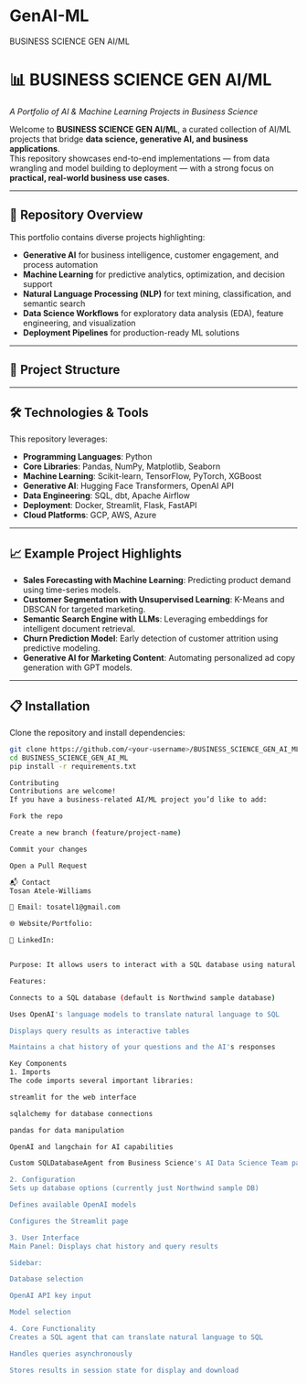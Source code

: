 # GenAI-ML
BUSINESS SCIENCE GEN AI/ML

# 📊 BUSINESS SCIENCE GEN AI/ML
*A Portfolio of AI & Machine Learning Projects in Business Science*

Welcome to **BUSINESS SCIENCE GEN AI/ML**, a curated collection of AI/ML projects that bridge **data science, generative AI, and business applications**.  
This repository showcases end-to-end implementations — from data wrangling and model building to deployment — with a strong focus on **practical, real-world business use cases**.

---

## 🚀 Repository Overview
This portfolio contains diverse projects highlighting:
- **Generative AI** for business intelligence, customer engagement, and process automation
- **Machine Learning** for predictive analytics, optimization, and decision support
- **Natural Language Processing (NLP)** for text mining, classification, and semantic search
- **Data Science Workflows** for exploratory data analysis (EDA), feature engineering, and visualization
- **Deployment Pipelines** for production-ready ML solutions

---

## 📂 Project Structure


---

## 🛠️ Technologies & Tools
This repository leverages:
- **Programming Languages**: Python
- **Core Libraries**: Pandas, NumPy, Matplotlib, Seaborn
- **Machine Learning**: Scikit-learn, TensorFlow, PyTorch, XGBoost
- **Generative AI**: Hugging Face Transformers, OpenAI API
- **Data Engineering**: SQL, dbt, Apache Airflow
- **Deployment**: Docker, Streamlit, Flask, FastAPI
- **Cloud Platforms**: GCP, AWS, Azure

---

## 📈 Example Project Highlights
- **Sales Forecasting with Machine Learning**: Predicting product demand using time-series models.
- **Customer Segmentation with Unsupervised Learning**: K-Means and DBSCAN for targeted marketing.
- **Semantic Search Engine with LLMs**: Leveraging embeddings for intelligent document retrieval.
- **Churn Prediction Model**: Early detection of customer attrition using predictive modeling.
- **Generative AI for Marketing Content**: Automating personalized ad copy generation with GPT models.

---

## 📋 Installation
Clone the repository and install dependencies:
```bash
git clone https://github.com/<your-username>/BUSINESS_SCIENCE_GEN_AI_ML.git
cd BUSINESS_SCIENCE_GEN_AI_ML
pip install -r requirements.txt

Contributing
Contributions are welcome!
If you have a business-related AI/ML project you’d like to add:

Fork the repo

Create a new branch (feature/project-name)

Commit your changes

Open a Pull Request

📬 Contact
Tosan Atele-Williams

📧 Email: tosatel1@gmail.com

🌐 Website/Portfolio: 

💼 LinkedIn: 


Purpose: It allows users to interact with a SQL database using natural language queries (like "Show me sales by region").

Features:

Connects to a SQL database (default is Northwind sample database)

Uses OpenAI's language models to translate natural language to SQL

Displays query results as interactive tables

Maintains a chat history of your questions and the AI's responses

Key Components
1. Imports
The code imports several important libraries:

streamlit for the web interface

sqlalchemy for database connections

pandas for data manipulation

OpenAI and langchain for AI capabilities

Custom SQLDatabaseAgent from Business Science's AI Data Science Team package

2. Configuration
Sets up database options (currently just Northwind sample DB)

Defines available OpenAI models

Configures the Streamlit page

3. User Interface
Main Panel: Displays chat history and query results

Sidebar:

Database selection

OpenAI API key input

Model selection

4. Core Functionality
Creates a SQL agent that can translate natural language to SQL

Handles queries asynchronously

Stores results in session state for display and download

